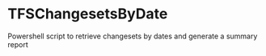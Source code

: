 # TFSChangesetsByDate
Powershell script to retrieve changesets by dates and generate a summary report
